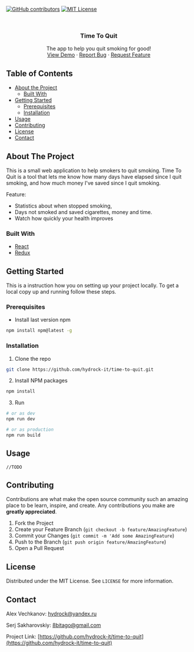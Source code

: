 <!-- PROJECT SHIELDS -->
[![GitHub contributors]]()
[![MIT License][license-shield]][license-url]

<br />
<p align="center">
  
  <h3 align="center">Time To Quit</h3>

  <p align="center">
    The app to help you quit smoking for good!
    <br />
    <a href="https://time-to-quit.com/">View Demo</a>
    ·
    <a href="https://github.com/hydrock-it/time-to-quit/issues">Report Bug</a>
    ·
    <a href="https://github.com/hydrock-it/time-to-quit/issues">Request Feature</a>
  </p>
</p>


<!-- TABLE OF CONTENTS -->
## Table of Contents

* [About the Project](#about-the-project)
  * [Built With](#built-with)
* [Getting Started](#getting-started)
  * [Prerequisites](#prerequisites)
  * [Installation](#installation)
* [Usage](#usage)
* [Contributing](#contributing)
* [License](#license)
* [Contact](#contact)



<!-- ABOUT THE PROJECT -->
## About The Project

This is a small web application to help smokers to quit smoking. 
Time To Quit is a tool that lets me know how many days have elapsed since I quit smoking, and how much money I've saved since I quit smoking. 

Feature:
* Statistics about when stopped smoking, 
* Days not smoked and saved cigarettes, money and time.
* Watch how quickly your health improves

### Built With
* [React](https://reactjs.org/)
* [Redux](https://redux.js.org/)




<!-- GETTING STARTED -->
## Getting Started

This is a instruction how you on setting up your project locally.
To get a local copy up and running follow these steps.

### Prerequisites

* Install last version npm
```sh
npm install npm@latest -g
```

### Installation

1. Clone the repo
```sh
git clone https://github.com/hydrock-it/time-to-quit.git
```
2. Install NPM packages
```sh
npm install
```
3. Run 
```sh
# or as dev
npm run dev

# or as production
npm run build
```


<!-- USAGE EXAMPLES -->
## Usage

```//TODO```



<!-- CONTRIBUTING -->
## Contributing

Contributions are what make the open source community such an amazing place to be learn, inspire, and create. Any contributions you make are **greatly appreciated**.

1. Fork the Project
2. Create your Feature Branch (`git checkout -b feature/AmazingFeature`)
3. Commit your Changes (`git commit -m 'Add some AmazingFeature`)
4. Push to the Branch (`git push origin feature/AmazingFeature`)
5. Open a Pull Request



<!-- LICENSE -->
## License

Distributed under the MIT License. See `LICENSE` for more information.



<!-- CONTACT -->
## Contact

Alex Vechkanov:     hydrock@yandex.ru

Serj Sakharovskiy:  8bitago@gmail.com


Project Link: [https://github.com/hydrock-it/time-to-quit](https://github.com/hydrock-it/time-to-quit)


<!-- MARKDOWN LINKS & IMAGES -->
[build-shield]: https://img.shields.io/badge/build-passing-brightgreen.svg?style=flat-square
[GitHub contributors]: https://img.shields.io/github/contributors/hydrock-it/time-to-quit.svg
[license-shield]: https://img.shields.io/badge/license-MIT-blue.svg?style=flat-square
[license-url]: https://choosealicense.com/licenses/mit
